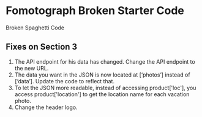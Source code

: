 # Fomotograph Broken Starter Code

Broken Spaghetti Code

## Fixes on Section 3

1. The API endpoint for his data has changed. Change the API endpoint to the new URL.
2. The data you want in the JSON is now located at [‘photos’] instead of [‘data’]. Update the code to reflect that.
3. To let the JSON more readable, instead of accessing product['loc'], you access product['location'] to get the location name for each vacation photo.
4. Change the header logo.
